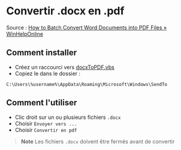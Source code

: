 # Convertir .docx en .pdf

Source : [How to Batch Convert Word Documents into PDF Files » WinHelpOnline][source]

## Comment installer

- Créez un raccourci vers [docxToPDF.vbs](./docxToPDF.vbs)
- Copiez le dans le dossier :

```console
C:\Users\%username%\AppData\Roaming\Microsoft\Windows\SendTo
```

## Comment l'utiliser

- Clic droit sur un ou plusieurs fichiers `.docx`
- Choisir `Envoyer vers ...`
- Choisir `Convertir en pdf`

> **Note**
> Les fichiers `.docx` doivent être fermés avant de convertir

<!-- Sources -->

[source]: https://www.winhelponline.com/blog/how-to-batch-convert-word-documents-into-pdf-files/
